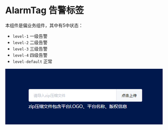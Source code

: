 # AlarmTag 告警标签

本组件是偏业务组件，其中有5中状态：

* `level-1`  一级告警
* `level-2`  二级告警
* `level-3`  三级告警
* `level-4`  四级告警
* `level-default`  正常

![效果图](../images/input-upload/input-upload2.png)